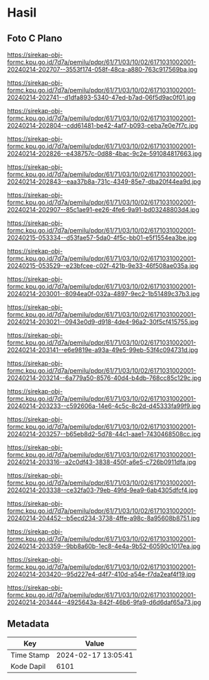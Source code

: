 # Hasil

## Foto C Plano

https://sirekap-obj-formc.kpu.go.id/7d7a/pemilu/pdpr/61/71/03/10/02/6171031002001-20240214-202707--3553f174-058f-48ca-a880-763c917569ba.jpg

https://sirekap-obj-formc.kpu.go.id/7d7a/pemilu/pdpr/61/71/03/10/02/6171031002001-20240214-202741--d1dfa893-5340-47ed-b7ad-06f5d9ac0f01.jpg

https://sirekap-obj-formc.kpu.go.id/7d7a/pemilu/pdpr/61/71/03/10/02/6171031002001-20240214-202804--cdd61481-be42-4af7-b093-ceba7e0e7f7c.jpg

https://sirekap-obj-formc.kpu.go.id/7d7a/pemilu/pdpr/61/71/03/10/02/6171031002001-20240214-202826--e438757c-0d88-4bac-9c2e-591084817663.jpg

https://sirekap-obj-formc.kpu.go.id/7d7a/pemilu/pdpr/61/71/03/10/02/6171031002001-20240214-202843--eaa37b8a-731c-4349-85e7-dba20f44ea9d.jpg

https://sirekap-obj-formc.kpu.go.id/7d7a/pemilu/pdpr/61/71/03/10/02/6171031002001-20240214-202907--85c1ae91-ee26-4fe6-9a91-bd03248803d4.jpg

https://sirekap-obj-formc.kpu.go.id/7d7a/pemilu/pdpr/61/71/03/10/02/6171031002001-20240215-053334--d53fae57-5da0-4f5c-bb01-e5f1554ea3be.jpg

https://sirekap-obj-formc.kpu.go.id/7d7a/pemilu/pdpr/61/71/03/10/02/6171031002001-20240215-053529--e23bfcee-c02f-421b-9e33-46f508ae035a.jpg

https://sirekap-obj-formc.kpu.go.id/7d7a/pemilu/pdpr/61/71/03/10/02/6171031002001-20240214-203001--8094ea0f-032a-4897-9ec2-1b51489c37b3.jpg

https://sirekap-obj-formc.kpu.go.id/7d7a/pemilu/pdpr/61/71/03/10/02/6171031002001-20240214-203021--0943e0d9-d918-4de4-96a2-30f5cf415755.jpg

https://sirekap-obj-formc.kpu.go.id/7d7a/pemilu/pdpr/61/71/03/10/02/6171031002001-20240214-203141--e6e9819e-a93a-49e5-99eb-53f4c094731d.jpg

https://sirekap-obj-formc.kpu.go.id/7d7a/pemilu/pdpr/61/71/03/10/02/6171031002001-20240214-203214--6a779a50-8576-40d4-b4db-768cc85c129c.jpg

https://sirekap-obj-formc.kpu.go.id/7d7a/pemilu/pdpr/61/71/03/10/02/6171031002001-20240214-203233--c592606a-14e6-4c5c-8c2d-d45333fa99f9.jpg

https://sirekap-obj-formc.kpu.go.id/7d7a/pemilu/pdpr/61/71/03/10/02/6171031002001-20240214-203257--b65eb8d2-5d78-44c1-aae1-7430468508cc.jpg

https://sirekap-obj-formc.kpu.go.id/7d7a/pemilu/pdpr/61/71/03/10/02/6171031002001-20240214-203316--a2c0df43-3838-450f-a6e5-c726b0911dfa.jpg

https://sirekap-obj-formc.kpu.go.id/7d7a/pemilu/pdpr/61/71/03/10/02/6171031002001-20240214-203338--ce32fa03-79eb-49fd-9ea9-6ab4305dfcf4.jpg

https://sirekap-obj-formc.kpu.go.id/7d7a/pemilu/pdpr/61/71/03/10/02/6171031002001-20240214-204452--b5ecd234-3738-4ffe-a98c-8a95608b8751.jpg

https://sirekap-obj-formc.kpu.go.id/7d7a/pemilu/pdpr/61/71/03/10/02/6171031002001-20240214-203359--9bb8a60b-1ec8-4e4a-9b52-60590c1017ea.jpg

https://sirekap-obj-formc.kpu.go.id/7d7a/pemilu/pdpr/61/71/03/10/02/6171031002001-20240214-203420--95d227e4-d4f7-410d-a54e-f7da2eaf4f19.jpg

https://sirekap-obj-formc.kpu.go.id/7d7a/pemilu/pdpr/61/71/03/10/02/6171031002001-20240214-203444--4925643a-842f-46b6-9fa9-d6d6daf65a73.jpg


## Metadata

| Key        | Value               |
| ---------- | ------------------- |
| Time Stamp | 2024-02-17 13:05:41 |
| Kode Dapil | 6101                |



